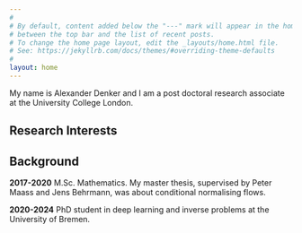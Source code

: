 ```yaml
---
#
# By default, content added below the "---" mark will appear in the home page
# between the top bar and the list of recent posts.
# To change the home page layout, edit the _layouts/home.html file.
# See: https://jekyllrb.com/docs/themes/#overriding-theme-defaults
#
layout: home
---
```


My name is Alexander Denker and I am a post doctoral research associate at the University College London. 

## Research Interests

## Background

**2017-2020** M.Sc. Mathematics. My master thesis, supervised by Peter Maass and Jens Behrmann, was about conditional normalising flows. 

**2020-2024** PhD student in deep learning and inverse problems at the University of Bremen. 